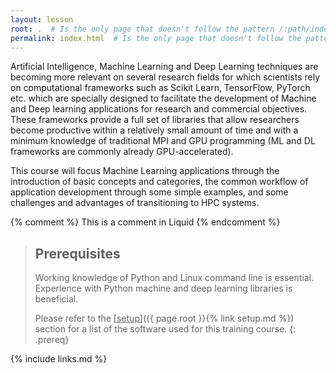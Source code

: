 ```yaml
---
layout: lesson
root: .  # Is the only page that doesn't follow the pattern /:path/index.html
permalink: index.html  # Is the only page that doesn't follow the pattern /:path/index.html
---
```

Artificial Intelligence, Machine Learning and Deep Learning techniques are becoming 
more relevant on several research fields for which scientists rely on computational 
frameworks such as Scikit Learn, TensorFlow, PyTorch etc. which are specially 
designed to facilitate the development of Machine and Deep learning applications for
research and commercial objectives. These frameworks provide a full set of libraries
that allow researchers become productive within a relatively small amount of time 
and with a minimum knowledge of traditional MPI and GPU programming (ML and DL 
frameworks are commonly already GPU-accelerated).

This course will focus Machine Learning applications through the introduction of 
basic concepts and categories, the common workflow of application development through
some simple examples, and some challenges and advantages of transitioning to HPC 
systems.



<!-- this is an html comment -->

{% comment %} This is a comment in Liquid {% endcomment %}

> ## Prerequisites
>
> Working knowledge of Python and Linux command line is essential. Experience with
> Python machine and deep learning libraries is beneficial.
>
> Please refer to the [<ins>setup</ins>]({{ page.root }}{% link setup.md %}) section
> for a list of the software used for this training
> course.
{: .prereq}

{% include links.md %}
